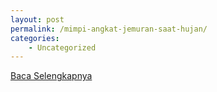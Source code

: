 ```yaml
---
layout: post
permalink: /mimpi-angkat-jemuran-saat-hujan/
categories:
    - Uncategorized
---
```


[Baca Selengkapnya](/01)